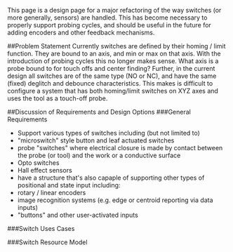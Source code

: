 This page is a design page for a major refactoring of the way switches (or more generally, sensors) are handled. This has become necessary to properly support probing cycles, and should be useful in the future for adding encoders and other feedback mechanisms.

##Problem Statement
Currently switches are defined by their homing / limit function. They are bound to an axis, and min or max on that axis. With the introduction of probing cycles this no longer makes sense. What axis is a probe bound to for touch offs and center finding? Further, in the current design all switches are of the same type (NO or NC), and have the same (fixed) deglitch and debounce characteristics. This makes is difficult to configure a system that has both homing/limit switches on XYZ axes and uses the tool as a touch-off probe.

##Discussion of Requirements and Design Options
###General Requirements

* Support various types of switches including (but not limited to)
 * "microswitch" style button and leaf actuated switches
 * probe "switches" where electrical closure is made by contact between the probe (or tool) and the work or a conductive surface
 * Opto switches
 * Hall effect sensors
* have a structure that's also capaple of supporting other types of positional and state input including:
 * rotary / linear encoders
 * image recognition systems (e.g. edge or centroid reporting via data inputs)
 * "buttons" and other user-activated inputs

###Switch Uses Cases

###Switch Resource Model